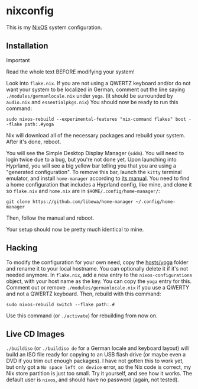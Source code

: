 # nixconfig
This is my [NixOS](https://nixos.org) system configuration.

## Installation

> [!IMPORTANT]  
> Read the whole text BEFORE modifying your system!

Look into `flake.nix`. If you are not using a QWERTZ keyboard and/or do not want your system to be localized in German, comment out the line saying `./modules/germanlocale.nix` under `yoga`. (it should be surrounded by `audio.nix` and `essentialpkgs.nix`)
You should now be ready to run this command:
```
sudo nixos-rebuild --experimental-features "nix-command flakes" boot --flake path:.#yoga
```
Nix will download all of the necessary packages and rebuild your system. After it's done, reboot.

You will see the Simple Desktop Display Manager (`sddm`). You will need to login twice due to a bug, but you're not done yet. Upon launching into Hyprland, you will see a big yellow bar telling you that you are using a "generated configuration".
To remove this bar, launch the `kitty` terminal emulator, and install `home-manager` according to [its manual](https://nix-community.github.io/home-manager/index.xhtml#sec-flakes-standalone). You need to find a home configuration that includes a Hyprland config, like mine, and clone it so `flake.nix` and `home.nix` are in `$HOME/.config/home-manager/`:
```
git clone https://github.com/libewa/home-manager ~/.config/home-manager
```
Then, follow the manual and reboot.

Your setup should now be pretty much identical to mine.

## Hacking

To modify the configuration for your own need, copy the [hosts/yoga](./hosts/yoga/) folder and rename it to your local hostname. You can optionally delete it if it's not needed anymore. In `flake.nix`, add a new entry to the `nixos-configurations` object, with your host name as the key. You can copy the `yoga` entry for this. Comment out or remove `./modules/germanlocale.nix` if you use a QWERTY and not a QWERTZ keyboard.
Then, rebuild with this command:
```
sudo nixos-rebuild switch --flake path:.#
```

Use this command (or `./activate`) for rebuilding from now on.

## Live CD Images
`./buildiso` (or `./buildiso de` for a German locale and keyboard layout) will build an ISO file ready for copying to an USB flash drive (or maybe even a DVD if you trim out enough packages). I have not gotten this to work yet, but only got a `No space left on device` error, so the Nix code is correct, my Nix store partition is just too small. Try it yourself, and see how it works. The default user is `nixos`, and should have no password (again, not tested).
